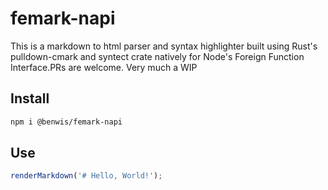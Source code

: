 # femark-napi

This is a markdown to html parser and syntax highlighter built using Rust's pulldown-cmark and syntect crate natively for Node's Foreign Function Interface.PRs are welcome. Very much a WIP

## Install

```sh
npm i @benwis/femark-napi
```

## Use
```ts
renderMarkdown('# Hello, World!');
```

